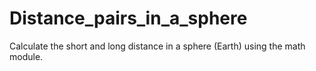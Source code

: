 # Distance_pairs_in_a_sphere
Calculate the short and long distance in a sphere (Earth) using the math module.
